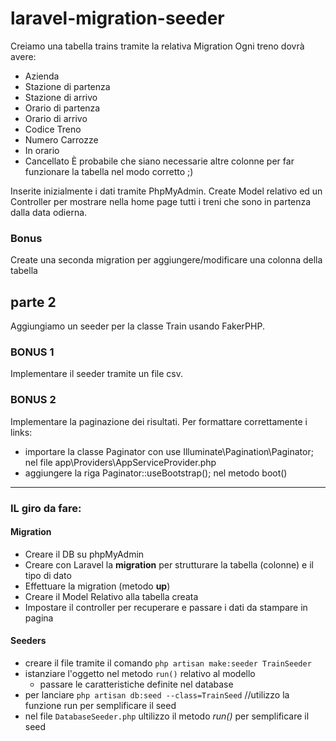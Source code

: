 # laravel-migration-seeder

Creiamo una tabella trains tramite la relativa Migration
Ogni treno dovrà avere:

-   Azienda
-   Stazione di partenza
-   Stazione di arrivo
-   Orario di partenza
-   Orario di arrivo
-   Codice Treno
-   Numero Carrozze
-   In orario
-   Cancellato
    È probabile che siano necessarie altre colonne per far funzionare la tabella nel modo corretto ;)

Inserite inizialmente i dati tramite PhpMyAdmin.
Create Model relativo ed un Controller per mostrare nella home page tutti i treni che sono in partenza dalla data odierna.

### Bonus

Create una seconda migration per aggiungere/modificare una colonna della tabella

## parte 2

Aggiungiamo un seeder per la classe Train usando FakerPHP.

### BONUS 1

Implementare il seeder tramite un file csv.

### BONUS 2

Implementare la paginazione dei risultati.
Per formattare correttamente i links:

-   importare la classe Paginator con use Illuminate\Pagination\Paginator; nel file app\Providers\AppServiceProvider.php
-   aggiungere la riga Paginator::useBootstrap(); nel metodo boot()

<hr>

### IL giro da fare:

#### Migration

-   Creare il DB su phpMyAdmin
-   Creare con Laravel la **migration** per strutturare la tabella (colonne) e il tipo di dato
-   Effettuare la migration (metodo **up**)
-   Creare il Model Relativo alla tabella creata
-   Impostare il controller per recuperare e passare i dati da stampare in pagina

#### Seeders

-   creare il file tramite il comando `php artisan make:seeder TrainSeeder`
-   istanziare l'oggetto nel metodo `run()` relativo al modello
    -   passare le caratteristiche definite nel database
-   per lanciare `php artisan db:seed --class=TrainSeed`
    //utilizzo la funzione run per semplificare il seed
-   nel file `DatabaseSeeder.php` ultilizzo il metodo _run()_ per semplificare il seed
